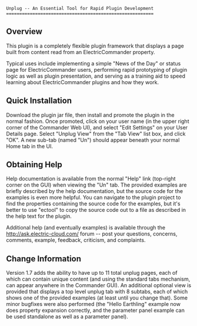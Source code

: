     Unplug -- An Essential Tool for Rapid Plugin Development
    ========================================================

Overview
--------

  This plugin is a completely flexible plugin framework that displays a
page built from content read from an ElectricCommander property.

  Typical uses include implementing a simple "News of the Day" or status
page for ElectricCommander users, performing rapid prototyping of plugin
logic as well as plugin presentation, and serving as a training aid to
speed learning about ElectricCommander plugins and how they work.

Quick Installation
------------------

  Download the plugin jar file, then install and promote the plugin in
the normal fashion.  Once promoted, click on your user name (in the
upper right corner of the Commander Web UI), and select "Edit Settings"
on your User Details page.  Select "Unplug View" from the "Tab View"
list box, and click "OK".  A new sub-tab (named "Un") should appear
beneath your normal Home tab in the UI.

Obtaining Help
--------------

  Help documentation is available from the normal "Help" link (top-right
corner on the GUI) when viewing the "Un" tab.  The provided examples
are briefly described by the help documentation, but the source code for
the examples is even more helpful.  You can navigate to the plugin
project to find the properties containing the source code for the examples,
but it's better to use "ectool" to copy the source code out to a file
as described in the help text for the plugin.

  Additional help (and eventually examples) is available through the
http://ask.electric-cloud.com/ forum -- post your questions, concerns,
comments, example, feedback, criticism, and complaints.

Change Information
------------------

  Version 1.7 adds the ability to have up to 11 total unplug pages, each
of which can contain unique content (and using the standard tabs mechanism,
can appear anywhere in the Commander GUI).  An additional optional view
is provided that displays a top level unplug tab with 8 subtabs, each of
which shows one of the provided examples (at least until you change that).
Some minor bugfixes were also performed (the "Hello Earthling" example
now does property expansion correctly, and the parameter panel example
can be used standalone as well as a parameter panel).